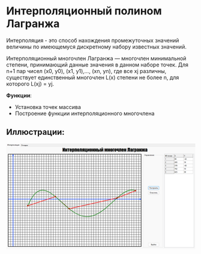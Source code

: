 # Интерполяционный полином Лагранжа
Интерполяция - это способ нахождения промежуточных значений величины по имеющемуся дискретному набору известных значений.

Интерполяционный многочлен Лагранжа — многочлен минимальной степени, принимающий данные значения в данном наборе точек. Для n+1 пар чисел (x0, y0), (x1, y1),…, (xn, yn), где все xj различны, существует единственный многочлен L(x) степени не более n, для которого L(xj) = yj.

**Функции**:
* Установка точек массива
* Построение функции интерполяционного многочлена

## Иллюстрации:
![Lagrange](https://raw.githubusercontent.com/CatDevelop/IT-School/main/SecondCourse/Maths/Resources/Demo2.png "Lagrange")



